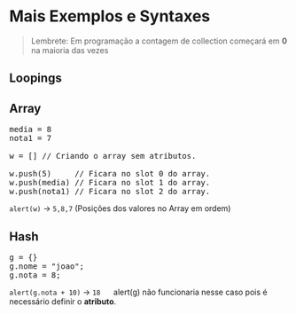 # Mais Exemplos e Syntaxes

> Lembrete: Em programação a contagem de collection começará em **0** na maioria das vezes

## Loopings

## Array
<pre>
media = 8
nota1 = 7

w = [] // Criando o array sem atributos.

w.push(5)     // Ficara no slot 0 do array.
w.push(media) // Ficara no slot 1 do array.
w.push(nota1) // Ficara no slot 2 do array.
</pre>

`alert(w)` -> `5,8,7` (Posições dos valores no Array em ordem)

## Hash
<pre>
g = {}
g.nome = "joao";
g.nota = 8;
</pre>

`alert(g.nota + 10)` -> `18`   &nbsp;&nbsp;&nbsp;&nbsp;  alert(g) não funcionaria nesse caso pois é necessário definir o **atributo**.
